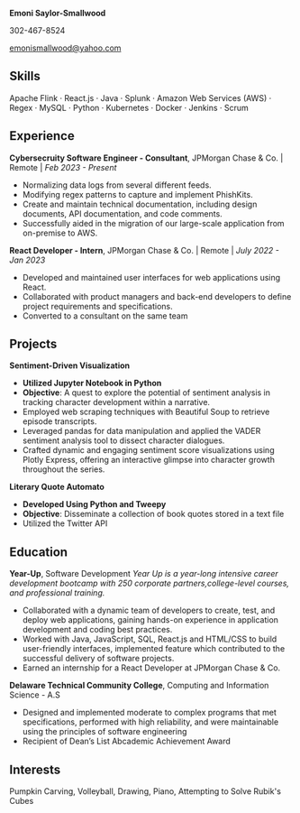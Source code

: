 **Emoni Saylor-Smallwood**

302-467-8524

<emonismallwood@yahoo.com>

## Skills
Apache Flink · React.js · Java · Splunk · Amazon Web Services (AWS) · Regex · MySQL · Python · Kubernetes · Docker · Jenkins · Scrum 

## Experience
**Cybersecruity Software Engineer - Consultant**, JPMorgan Chase & Co. | Remote | *Feb 2023 - Present*
* Normalizing data logs from several different feeds.
* Modifying regex patterns to capture and implement PhishKits.
* Create and maintain technical documentation, including design documents, API documentation, and code comments.
* Successfully aided in the migration of our large-scale application from on-premise to AWS.
  
**React Developer - Intern**, JPMorgan Chase & Co. | Remote | *July 2022 - Jan 2023*
* Developed and maintained user interfaces for web applications using React.
* Collaborated with product managers and back-end developers to define project requirements and specifications.
* Converted to a consultant on the same team

## Projects
**Sentiment-Driven Visualization**
* **Utilized Jupyter Notebook in Python**
* **Objective**: A quest to explore the potential of sentiment analysis in tracking character development within a narrative.
* Employed web scraping techniques with Beautiful Soup to retrieve episode transcripts.
* Leveraged pandas for data manipulation and applied the VADER sentiment analysis tool to dissect character dialogues.
* Crafted dynamic and engaging sentiment score visualizations using Plotly Express, offering an interactive glimpse into character growth throughout the series.

**Literary Quote Automato**
* **Developed Using Python and Tweepy**
* **Objective**: Disseminate a collection of book quotes stored in a text file
* Utilized the Twitter API
  
## Education
**Year-Up**, Software Development 
*Year Up is a year-long intensive career development bootcamp with 250 corporate partners,college-level courses, and professional training.*
* Collaborated with a dynamic team of developers to create, test, and deploy web applications, gaining hands-on experience in application development and coding best practices.
* Worked with Java, JavaScript, SQL, React.js and HTML/CSS to build user-friendly interfaces, implemented feature which contributed to the successful delivery of software projects.
* Earned an internship for a React Developer at JPMorgan Chase & Co. 

**Delaware Technical Community College**, Computing and Information Science - A.S
* Designed and implemented moderate to complex programs that met specifications, performed with high reliability, and were maintainable using the principles of software engineering
* Recipient of Dean’s List Abcademic Achievement Award

## Interests
Pumpkin Carving, Volleyball, Drawing, Piano, Attempting to Solve Rubik's Cubes
